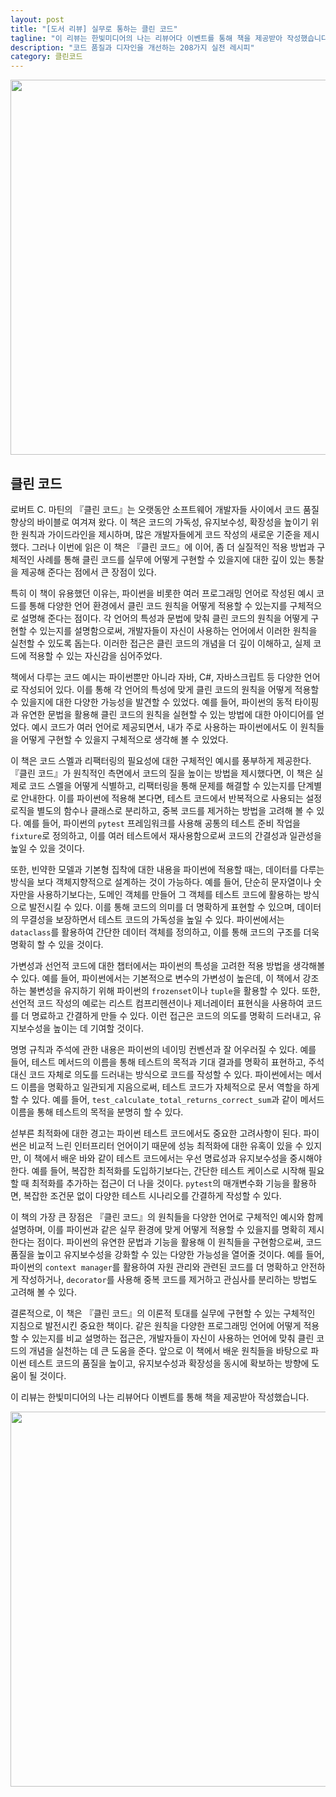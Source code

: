 ```yaml
---
layout: post
title: "[도서 리뷰] 실무로 통하는 클린 코드"
tagline: "이 리뷰는 한빛미디어의 나는 리뷰어다 이벤트를 통해 책을 제공받아 작성했습니다."
description: "코드 품질과 디자인을 개선하는 208가지 실전 레시피"
category: 클린코드
---
```


<img src="https://i.imgur.com/KlU7j9h.jpeg" width="600">

## 클린 코드

로버트 C. 마틴의 『클린 코드』는 오랫동안 소프트웨어 개발자들 사이에서 코드 품질 향상의 바이블로 여겨져 왔다. 이 책은 코드의 가독성, 유지보수성, 확장성을 높이기 위한 원칙과 가이드라인을 제시하며, 많은 개발자들에게 코드 작성의 새로운 기준을 제시했다. 그러나 이번에 읽은 이 책은 『클린 코드』에 이어, 좀 더 실질적인 적용 방법과 구체적인 사례를 통해 클린 코드를 실무에 어떻게 구현할 수 있을지에 대한 깊이 있는 통찰을 제공해 준다는 점에서 큰 장점이 있다.

특히 이 책이 유용했던 이유는, 파이썬을 비롯한 여러 프로그래밍 언어로 작성된 예시 코드를 통해 다양한 언어 환경에서 클린 코드 원칙을 어떻게 적용할 수 있는지를 구체적으로 설명해 준다는 점이다. 각 언어의 특성과 문법에 맞춰 클린 코드의 원칙을 어떻게 구현할 수 있는지를 설명함으로써, 개발자들이 자신이 사용하는 언어에서 이러한 원칙을 실천할 수 있도록 돕는다. 이러한 접근은 클린 코드의 개념을 더 깊이 이해하고, 실제 코드에 적용할 수 있는 자신감을 심어주었다.

책에서 다루는 코드 예시는 파이썬뿐만 아니라 자바, C#, 자바스크립트 등 다양한 언어로 작성되어 있다. 이를 통해 각 언어의 특성에 맞게 클린 코드의 원칙을 어떻게 적용할 수 있을지에 대한 다양한 가능성을 발견할 수 있었다. 예를 들어, 파이썬의 동적 타이핑과 유연한 문법을 활용해 클린 코드의 원칙을 실현할 수 있는 방법에 대한 아이디어를 얻었다. 예시 코드가 여러 언어로 제공되면서, 내가 주로 사용하는 파이썬에서도 이 원칙들을 어떻게 구현할 수 있을지 구체적으로 생각해 볼 수 있었다.

이 책은 코드 스멜과 리팩터링의 필요성에 대한 구체적인 예시를 풍부하게 제공한다. 『클린 코드』가 원칙적인 측면에서 코드의 질을 높이는 방법을 제시했다면, 이 책은 실제로 코드 스멜을 어떻게 식별하고, 리팩터링을 통해 문제를 해결할 수 있는지를 단계별로 안내한다. 이를 파이썬에 적용해 본다면, 테스트 코드에서 반복적으로 사용되는 설정 로직을 별도의 함수나 클래스로 분리하고, 중복 코드를 제거하는 방법을 고려해 볼 수 있다. 예를 들어, 파이썬의 `pytest` 프레임워크를 사용해 공통의 테스트 준비 작업을 `fixture`로 정의하고, 이를 여러 테스트에서 재사용함으로써 코드의 간결성과 일관성을 높일 수 있을 것이다.

또한, 빈약한 모델과 기본형 집착에 대한 내용을 파이썬에 적용할 때는, 데이터를 다루는 방식을 보다 객체지향적으로 설계하는 것이 가능하다. 예를 들어, 단순히 문자열이나 숫자만을 사용하기보다는, 도메인 객체를 만들어 그 객체를 테스트 코드에 활용하는 방식으로 발전시킬 수 있다. 이를 통해 코드의 의미를 더 명확하게 표현할 수 있으며, 데이터의 무결성을 보장하면서 테스트 코드의 가독성을 높일 수 있다. 파이썬에서는 `dataclass`를 활용하여 간단한 데이터 객체를 정의하고, 이를 통해 코드의 구조를 더욱 명확히 할 수 있을 것이다.

가변성과 선언적 코드에 대한 챕터에서는 파이썬의 특성을 고려한 적용 방법을 생각해볼 수 있다. 예를 들어, 파이썬에서는 기본적으로 변수의 가변성이 높은데, 이 책에서 강조하는 불변성을 유지하기 위해 파이썬의 `frozenset`이나 `tuple`을 활용할 수 있다. 또한, 선언적 코드 작성의 예로는 리스트 컴프리헨션이나 제너레이터 표현식을 사용하여 코드를 더 명료하고 간결하게 만들 수 있다. 이런 접근은 코드의 의도를 명확히 드러내고, 유지보수성을 높이는 데 기여할 것이다.

명명 규칙과 주석에 관한 내용은 파이썬의 네이밍 컨벤션과 잘 어우러질 수 있다. 예를 들어, 테스트 메서드의 이름을 통해 테스트의 목적과 기대 결과를 명확히 표현하고, 주석 대신 코드 자체로 의도를 드러내는 방식으로 코드를 작성할 수 있다. 파이썬에서는 메서드 이름을 명확하고 일관되게 지음으로써, 테스트 코드가 자체적으로 문서 역할을 하게 할 수 있다. 예를 들어, `test_calculate_total_returns_correct_sum`과 같이 메서드 이름을 통해 테스트의 목적을 분명히 할 수 있다.

섣부른 최적화에 대한 경고는 파이썬 테스트 코드에서도 중요한 고려사항이 된다. 파이썬은 비교적 느린 인터프리터 언어이기 때문에 성능 최적화에 대한 유혹이 있을 수 있지만, 이 책에서 배운 바와 같이 테스트 코드에서는 우선 명료성과 유지보수성을 중시해야 한다. 예를 들어, 복잡한 최적화를 도입하기보다는, 간단한 테스트 케이스로 시작해 필요할 때 최적화를 추가하는 접근이 더 나을 것이다. `pytest`의 매개변수화 기능을 활용하면, 복잡한 조건문 없이 다양한 테스트 시나리오를 간결하게 작성할 수 있다.

이 책의 가장 큰 장점은 『클린 코드』의 원칙들을 다양한 언어로 구체적인 예시와 함께 설명하며, 이를 파이썬과 같은 실무 환경에 맞게 어떻게 적용할 수 있을지를 명확히 제시한다는 점이다. 파이썬의 유연한 문법과 기능을 활용해 이 원칙들을 구현함으로써, 코드 품질을 높이고 유지보수성을 강화할 수 있는 다양한 가능성을 열어줄 것이다. 예를 들어, 파이썬의 `context manager`를 활용하여 자원 관리와 관련된 코드를 더 명확하고 안전하게 작성하거나, `decorator`를 사용해 중복 코드를 제거하고 관심사를 분리하는 방법도 고려해 볼 수 있다.

결론적으로, 이 책은 『클린 코드』의 이론적 토대를 실무에 구현할 수 있는 구체적인 지침으로 발전시킨 중요한 책이다. 같은 원칙을 다양한 프로그래밍 언어에 어떻게 적용할 수 있는지를 비교 설명하는 접근은, 개발자들이 자신이 사용하는 언어에 맞춰 클린 코드의 개념을 실천하는 데 큰 도움을 준다. 앞으로 이 책에서 배운 원칙들을 바탕으로 파이썬 테스트 코드의 품질을 높이고, 유지보수성과 확장성을 동시에 확보하는 방향에 도움이 될 것이다. 

이 리뷰는 한빛미디어의 나는 리뷰어다 이벤트를 통해 책을 제공받아 작성했습니다.

<img src="https://i.imgur.com/FFwH8AU.jpeg" width="600">
